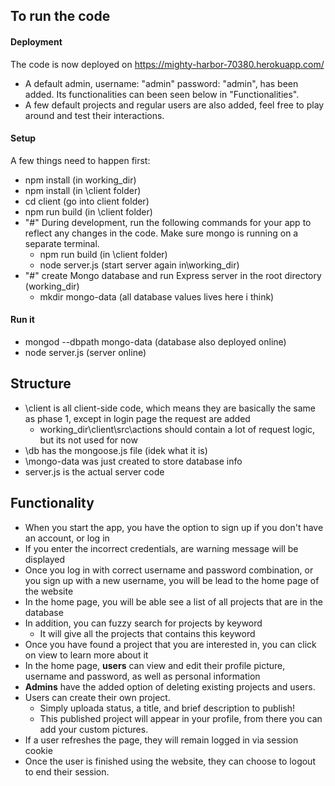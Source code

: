 ## To run the code
#### Deployment
The code is now deployed on https://mighty-harbor-70380.herokuapp.com/
- A default admin, username: "admin" password: "admin", has been added. Its functionalities can been seen below in "Functionalities".
- A few default projects and regular users are also added, feel free to play around and test their interactions.

#### Setup
A few things need to happen first:
- npm install (in working_dir)
- npm install (in \client folder)
- cd client (go into client folder)
- npm run build (in \client folder)
- "#" During development, run the following commands for your app to reflect any changes in the code. Make sure mongo is running on a separate terminal.
  - npm run build (in \client folder)
  - node server.js (start server again in\working_dir)
- "#" create Mongo database and run Express server in the root directory (working_dir)
  - mkdir mongo-data (all database values lives here i think)
  
#### Run it
- mongod --dbpath mongo-data (database also deployed online)
- node server.js (server online)

## Structure
- \client is all client-side code, which means they are basically the same as phase 1, except in login page the request are added
   - working_dir\client\src\actions should contain a lot of request logic, but its not used for now
- \db has the mongoose.js file (idek what it is)
- \mongo-data was just created to store database info
- server.js is the actual server code

## Functionality
 - When you start the app, you have the option to sign up if you don't have an account, or log in
 - If you enter the incorrect credentials, are warning message will be displayed
 - Once you log in with correct username and password combination, or you sign up with a new username, you will be lead to the home page of the website
 - In the home page, you will be able see a list of all projects that are in the database
 - In addition, you can fuzzy search for projects by keyword
   - It will give all the projects that contains this keyword
 - Once you have found a project that you are interested in, you can click on view to learn more about it
 - In the home page, **users** can view and edit their profile picture, username and password, as well as personal information
 - **Admins** have the added option of deleting existing projects and users.
 - Users can create their own project.
   - Simply uploada status, a title, and brief description to publish!
   - This published project will appear in your profile, from there you can add your custom pictures.
 - If a user refreshes the page, they will remain logged in via session cookie
 - Once the user is finished using the website, they can choose to logout to end their session.
 
